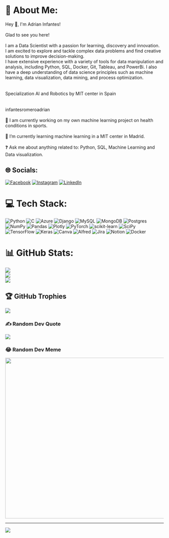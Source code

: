 # 💫 About Me:
Hey 👋, I'm Adrian Infantes!<br><br>Glad to see you here!<br><br>I am a Data Scientist with a passion for learning, discovery and innovation. <br>I am excited to explore and tackle complex data problems and find creative solutions to improve decision-making.<br>I have extensive experience with a variety of tools for data manipulation and analysis, including Python, SQL, Docker, Git, Tableau, and PowerBi. I also have a deep understanding of data science principles such as machine learning, data visualization, data mining, and process optimization.<br><br><br>Specialization AI and Robotics by MIT center in Spain<br><br><br>infantesromeroadrian<br><br>🔭 I am currently working on my own machine learning project on health conditions in sports.<br><br>🌱 I’m currently learning machine learning in a MIT center in Madrid.<br><br>❓ Ask me about anything related to: Python, SQL, Machine Learning and Data visualization.


## 🌐 Socials:
[![Facebook](https://img.shields.io/badge/Facebook-%231877F2.svg?logo=Facebook&logoColor=white)](https://facebook.com/adrianinfantesromero) [![Instagram](https://img.shields.io/badge/Instagram-%23E4405F.svg?logo=Instagram&logoColor=white)](https://instagram.com/soyadrianinfantes) [![LinkedIn](https://img.shields.io/badge/LinkedIn-%230077B5.svg?logo=linkedin&logoColor=white)](https://linkedin.com/in/adrianinfantesromero) 

# 💻 Tech Stack:
![Python](https://img.shields.io/badge/python-3670A0?style=for-the-badge&logo=python&logoColor=ffdd54) ![C](https://img.shields.io/badge/c-%2300599C.svg?style=for-the-badge&logo=c&logoColor=white) ![Azure](https://img.shields.io/badge/azure-%230072C6.svg?style=for-the-badge&logo=azure-devops&logoColor=white) ![Django](https://img.shields.io/badge/django-%23092E20.svg?style=for-the-badge&logo=django&logoColor=white) ![MySQL](https://img.shields.io/badge/mysql-%2300f.svg?style=for-the-badge&logo=mysql&logoColor=white) ![MongoDB](https://img.shields.io/badge/MongoDB-%234ea94b.svg?style=for-the-badge&logo=mongodb&logoColor=white) ![Postgres](https://img.shields.io/badge/postgres-%23316192.svg?style=for-the-badge&logo=postgresql&logoColor=white) ![NumPy](https://img.shields.io/badge/numpy-%23013243.svg?style=for-the-badge&logo=numpy&logoColor=white) ![Pandas](https://img.shields.io/badge/pandas-%23150458.svg?style=for-the-badge&logo=pandas&logoColor=white) ![Plotly](https://img.shields.io/badge/Plotly-%233F4F75.svg?style=for-the-badge&logo=plotly&logoColor=white) ![PyTorch](https://img.shields.io/badge/PyTorch-%23EE4C2C.svg?style=for-the-badge&logo=PyTorch&logoColor=white) ![scikit-learn](https://img.shields.io/badge/scikit--learn-%23F7931E.svg?style=for-the-badge&logo=scikit-learn&logoColor=white) ![SciPy](https://img.shields.io/badge/SciPy-%230C55A5.svg?style=for-the-badge&logo=scipy&logoColor=%white) ![TensorFlow](https://img.shields.io/badge/TensorFlow-%23FF6F00.svg?style=for-the-badge&logo=TensorFlow&logoColor=white) ![Keras](https://img.shields.io/badge/Keras-%23D00000.svg?style=for-the-badge&logo=Keras&logoColor=white) ![Canva](https://img.shields.io/badge/Canva-%2300C4CC.svg?style=for-the-badge&logo=Canva&logoColor=white) ![Alfred](https://img.shields.io/badge/alfred-%235C1F87.svg?style=for-the-badge&logo=alfred) ![Jira](https://img.shields.io/badge/jira-%230A0FFF.svg?style=for-the-badge&logo=jira&logoColor=white) ![Notion](https://img.shields.io/badge/Notion-%23000000.svg?style=for-the-badge&logo=notion&logoColor=white) ![Docker](https://img.shields.io/badge/docker-%230db7ed.svg?style=for-the-badge&logo=docker&logoColor=white)
# 📊 GitHub Stats:
![](https://github-readme-stats.vercel.app/api?username=infantesromeroadrian&theme=darcula&hide_border=true&include_all_commits=false&count_private=false)<br/>
![](https://github-readme-streak-stats.herokuapp.com/?user=infantesromeroadrian&theme=darcula&hide_border=true)<br/>
![](https://github-readme-stats.vercel.app/api/top-langs/?username=infantesromeroadrian&theme=darcula&hide_border=true&include_all_commits=false&count_private=false&layout=compact)

## 🏆 GitHub Trophies
![](https://github-profile-trophy.vercel.app/?username=infantesromeroadrian&theme=monokai&no-frame=true&no-bg=true&margin-w=4)

### ✍️ Random Dev Quote
![](https://quotes-github-readme.vercel.app/api?type=vetical&theme=dark)

### 😂 Random Dev Meme
<img src="https://random-memer.herokuapp.com/" width="512px"/>

---
[![](https://visitcount.itsvg.in/api?id=infantesromeroadrian&icon=1&color=12)](https://visitcount.itsvg.in)

<!-- Proudly created with GPRM ( https://gprm.itsvg.in ) -->

